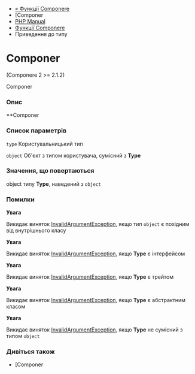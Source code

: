 - [« Функції Componere](reference.componere.md)
- [Componer
 - [PHP Manual](index.md)
- [Функції Componere](reference.componere.md)
- Приведення до типу

# Componer

(Componere 2 \>= 2.1.2)

Componer

### Опис

**Componer

### Список параметрів

`type`
Користувальницький тип

`object`
Об'єкт з типом користувача, сумісний з **Type**

### Значення, що повертаються

object типу **Type**, наведений з `object`

### Помилки

**Увага**

Викидає виняток
[InvalidArgumentException](class.invalidargumentexception.md), якщо
тип `object` є похідним від внутрішнього класу

**Увага**

Викидає виняток
[InvalidArgumentException](class.invalidargumentexception.md), якщо
**Type** є інтерфейсом

**Увага**

Викидає виняток
[InvalidArgumentException](class.invalidargumentexception.md), якщо
**Type** є трейтом

**Увага**

Викидає виняток
[InvalidArgumentException](class.invalidargumentexception.md), якщо
**Type** є абстрактним класом

**Увага**

Викидає виняток
[InvalidArgumentException](class.invalidargumentexception.md), якщо
**Type** не сумісний з типом `object`

### Дивіться також

- [Componer
